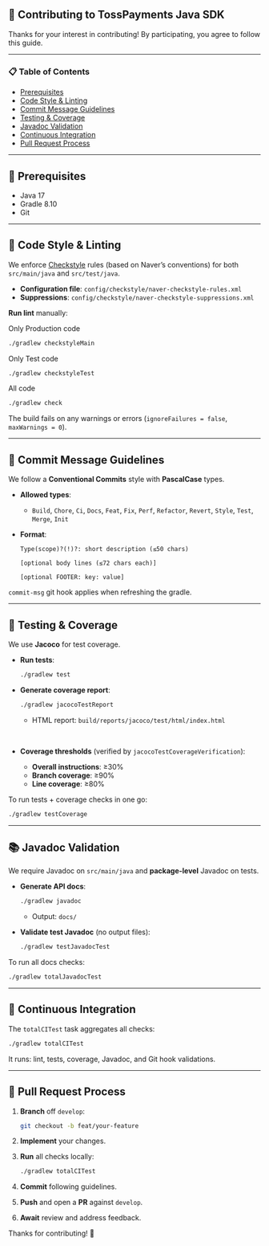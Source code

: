 ## 🙌 Contributing to TossPayments Java SDK

Thanks for your interest in contributing! By participating, you agree to follow this guide.

---

### 📋 Table of Contents

* [Prerequisites](#-prerequisites)
* [Code Style & Linting](#-code-style--linting)
* [Commit Message Guidelines](#-commit-message-guidelines)
* [Testing & Coverage](#-testing--coverage)
* [Javadoc Validation](#-javadoc-validation)
* [Continuous Integration](#-continuous-integration)
* [Pull Request Process](#-pull-request-process)

---

## 📌 Prerequisites

* Java 17
* Gradle 8.10
* Git

---

## 💅 Code Style & Linting

We enforce [Checkstyle](https://checkstyle.org/) rules (based on Naver’s conventions) for both `src/main/java` and `src/test/java`.

* **Configuration file**: `config/checkstyle/naver-checkstyle-rules.xml`
* **Suppressions**: `config/checkstyle/naver-checkstyle-suppressions.xml`

**Run lint** manually:

Only Production code
```bash
./gradlew checkstyleMain
```

Only Test code
```bash
./gradlew checkstyleTest
```


All code
```bash
./gradlew check
```

The build fails on any warnings or errors (`ignoreFailures = false`, `maxWarnings = 0`).

---

## 📝 Commit Message Guidelines

We follow a **Conventional Commits** style with **PascalCase** types.

* **Allowed types**:

    * `Build`, `Chore`, `Ci`, `Docs`, `Feat`, `Fix`, `Perf`, `Refactor`, `Revert`, `Style`, `Test`, `Merge`, `Init`
* **Format**:

  ```
  Type(scope)?(!)?: short description (≤50 chars)

  [optional body lines (≤72 chars each)]

  [optional FOOTER: key: value]
  ```

`commit-msg` git hook applies when refreshing the gradle.

---

## 🧪 Testing & Coverage

We use **Jacoco** for test coverage.

* **Run tests**:

  ```bash
  ./gradlew test
  ```

* **Generate coverage report**:

    ```bash
    ./gradlew jacocoTestReport
    ```
    
  * HTML report: `build/reports/jacoco/test/html/index.html`

<br>

* **Coverage thresholds** (verified by `jacocoTestCoverageVerification`):

    * **Overall instructions**: ≥30%
    * **Branch coverage**: ≥90%
    * **Line coverage**: ≥80%

To run tests + coverage checks in one go:

```bash
./gradlew testCoverage
```

---

## 📚 Javadoc Validation

We require Javadoc on `src/main/java` and **package-level** Javadoc on tests.

* **Generate API docs**:

  ```bash
  ./gradlew javadoc
  ```

    * Output: `docs/`

* **Validate test Javadoc** (no output files):

  ```bash
  ./gradlew testJavadocTest
  ```

To run all docs checks:

```bash
./gradlew totalJavadocTest
```

---

## 🚀 Continuous Integration

The `totalCITest` task aggregates all checks:

```bash
./gradlew totalCITest
```

It runs: lint, tests, coverage, Javadoc, and Git hook validations.

---

## 🔄 Pull Request Process

1. **Branch** off `develop`:

   ```bash
   git checkout -b feat/your-feature
   ```
2. **Implement** your changes.
3. **Run** all checks locally:

   ```bash
   ./gradlew totalCITest
   ```
4. **Commit** following guidelines.
5. **Push** and open a **PR** against `develop`.
6. **Await** review and address feedback.

Thanks for contributing! 🎉
